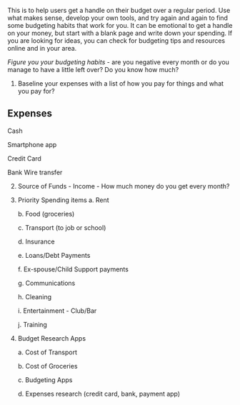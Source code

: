 This is to help users get a handle on their budget over a regular period. Use what makes sense, develop your own tools, and try again and again to find some budgeting habits that work for you. It can be emotional to get a handle on your money, but start with a blank page and write down your spending. If you are looking for ideas, you can check for budgeting tips and resources online and in your area.

*Figure you your budgeting habits* - are you negative every month or do you manage to have a little left over? Do you know how much?
1. Baseline your expenses with a list of how you pay for things and what you pay for?
  ## Expenses
   Cash 
   
   Smartphone app
   
   Credit Card
   
   Bank Wire transfer
   
2. Source of Funds - Income - How much money do you get every month?
3. Priority Spending items
   a. Rent
   
   b. Food (groceries)
   
   c. Transport (to job or school)
   
   d. Insurance
   
   e. Loans/Debt Payments
   
   f. Ex-spouse/Child Support payments
   
   g. Communications
   
   h. Cleaning
   
   i. Entertainment - Club/Bar
   
   j. Training
4. Budget Research Apps

   a. Cost of Transport

   b. Cost of Groceries

   c. Budgeting Apps

   d. Expenses research (credit card, bank, payment app)
   
